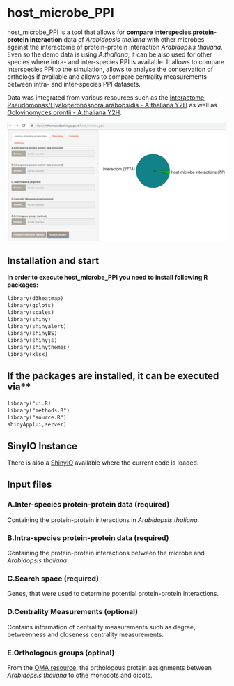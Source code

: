 # host_microbe_PPI

host_microbe_PPI is a tool that allows for **compare interspecies protein-protein interaction** data of *Arabidopsis thaliana* 
with other microbes against the interactome of protein-protein interaction *Arabidopsis thaliana*.
Even so the demo data is using *A.thaliana*, it can be also used for other species where intra- and inter-species PPI
is available.
It allows to compare interspecies PPI to the simulation, allows to analyse the conservation of orthologs if available
and allows to compare centrality measurements between intra- and inter-species PPI datasets.

Data was integrated from various resources such as the [Interactome](http://science.sciencemag.org/content/333/6042/601), [Pseudomonas/Hyaloperonospora arabopsidis - A.thaliana Y2H](http://science.sciencemag.org/content/333/6042/596)
as well as [Golovinomyces orontii - A.thaliana Y2H](https://www.sciencedirect.com/science/article/pii/S1931312814002960).

![host_microbe_PPI](https://github.com/nthomasCUBE/host_microbe_PPI/blob/master/pix/figure-github.png)

## Installation and start

**In order to execute host_microbe_PPI you need to install following R packages:**
```
library(d3heatmap)
library(gplots)
library(scales)
library(shiny)
library(shinyalert)
library(shinyBS)
library(shinyjs)
library(shinythemes)
library(xlsx)
```

## If the packages are installed, it can be executed via**

```
library("ui.R)
library("methods.R")
library("source.R")
shinyApp(ui,server)
```

## SinyIO Instance

There is also a [ShinyIO](https://nthomascube.shinyapps.io/host_microbe_ppi/) available
where the current code is loaded.

## Input files

### A.Inter-species protein-protein data (required)
Containing the protein-protein interactions in *Arabidopsis thaliana*.
### B.Intra-species protein-protein data (required)
Containing the protein-protein interactions between the microbe and *Arabidopsis thaliana*
### C.Search space (required)
Genes, that were used to determine potential protein-protein interactions.
### D.Centrality Measurements (optional)
Contains information of centrality measurements such as degree, betweenness and closeness centrality measurements.
### E.Orthologous groups (optinal)
From the [OMA resource](https://www.ncbi.nlm.nih.gov/pmc/articles/PMC5753216/), the orthologous protein assignments between *Arabidopsis thaliana* to othe
monocots and dicots.
